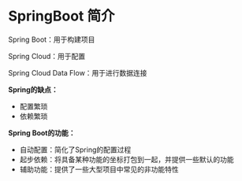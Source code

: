 # SpringBoot 简介

Spring Boot：用于构建项目

Spring Cloud：用于配置

Spring Cloud Data Flow：用于进行数据连接



**Spring的缺点：**

+ 配置繁琐
+ 依赖繁琐



**Spring Boot的功能：**

+ 自动配置：简化了Spring的配置过程
+ 起步依赖：将具备某种功能的坐标打包到一起，并提供一些默认的功能
+ 辅助功能：提供了一些大型项目中常见的非功能特性
